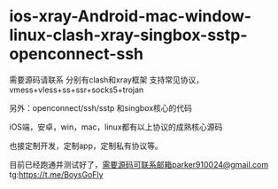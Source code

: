 # ios-xray-Android-mac-window-linux-clash-xray-singbox-sstp-openconnect-ssh

需要源码请联系  分别有clash和xray框架 支持常见协议，vmess+vless+ss+ssr+socks5+trojan 

另外：openconnect/ssh/sstp
和singbox核心的代码

iOS端，安卓，win，mac，linux都有以上协议的成熟核心源码

也接定制开发，定制app，定制私有协议等。

目前已经跑通并测试好了，需要源码可联系邮箱parker910024@gmail.com
tg:https://t.me/BoysGoFly
